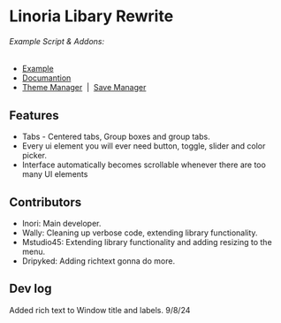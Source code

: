 # Linoria Libary Rewrite
###### Example Script & Addons: 
* [Example](Example.lua)
* [Documantion](Documantion.lua)
* [Theme Manager](Theme.lua)&nbsp;&nbsp;|&nbsp;&nbsp;[Save Manager](SaveManager.lua) 
## Features
- Tabs - Centered tabs, Group boxes and group tabs.
- Every ui element you will ever need button, toggle, slider and color picker.
- Interface automatically becomes scrollable whenever there are too many UI elements
## Contributors
- Inori: Main developer.
- Wally: Cleaning up verbose code, extending library functionality.
- Mstudio45: Extending library functionality and adding resizing to the menu.
- Dripyked: Adding richtext gonna do more.
## Dev log
Added rich text to Window title and labels. 9/8/24
